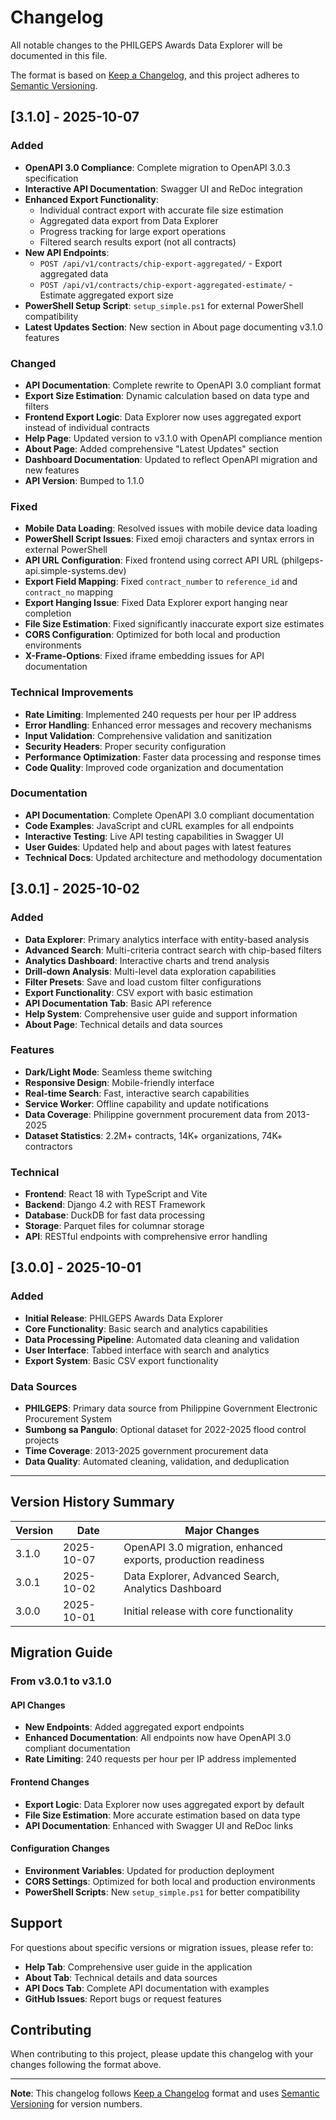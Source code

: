 # Changelog

All notable changes to the PHILGEPS Awards Data Explorer will be documented in this file.

The format is based on [Keep a Changelog](https://keepachangelog.com/en/1.0.0/),
and this project adheres to [Semantic Versioning](https://semver.org/spec/v2.0.0.html).

## [3.1.0] - 2025-10-07

### Added
- **OpenAPI 3.0 Compliance**: Complete migration to OpenAPI 3.0.3 specification
- **Interactive API Documentation**: Swagger UI and ReDoc integration
- **Enhanced Export Functionality**: 
  - Individual contract export with accurate file size estimation
  - Aggregated data export from Data Explorer
  - Progress tracking for large export operations
  - Filtered search results export (not all contracts)
- **New API Endpoints**:
  - `POST /api/v1/contracts/chip-export-aggregated/` - Export aggregated data
  - `POST /api/v1/contracts/chip-export-aggregated-estimate/` - Estimate aggregated export size
- **PowerShell Setup Script**: `setup_simple.ps1` for external PowerShell compatibility
- **Latest Updates Section**: New section in About page documenting v3.1.0 features

### Changed
- **API Documentation**: Complete rewrite to OpenAPI 3.0 compliant format
- **Export Size Estimation**: Dynamic calculation based on data type and filters
- **Frontend Export Logic**: Data Explorer now uses aggregated export instead of individual contracts
- **Help Page**: Updated version to v3.1.0 with OpenAPI compliance mention
- **About Page**: Added comprehensive "Latest Updates" section
- **Dashboard Documentation**: Updated to reflect OpenAPI migration and new features
- **API Version**: Bumped to 1.1.0

### Fixed
- **Mobile Data Loading**: Resolved issues with mobile device data loading
- **PowerShell Script Issues**: Fixed emoji characters and syntax errors in external PowerShell
- **API URL Configuration**: Fixed frontend using correct API URL (philgeps-api.simple-systems.dev)
- **Export Field Mapping**: Fixed `contract_number` to `reference_id` and `contract_no` mapping
- **Export Hanging Issue**: Fixed Data Explorer export hanging near completion
- **File Size Estimation**: Fixed significantly inaccurate export size estimates
- **CORS Configuration**: Optimized for both local and production environments
- **X-Frame-Options**: Fixed iframe embedding issues for API documentation

### Technical Improvements
- **Rate Limiting**: Implemented 240 requests per hour per IP address
- **Error Handling**: Enhanced error messages and recovery mechanisms
- **Input Validation**: Comprehensive validation and sanitization
- **Security Headers**: Proper security configuration
- **Performance Optimization**: Faster data processing and response times
- **Code Quality**: Improved code organization and documentation

### Documentation
- **API Documentation**: Complete OpenAPI 3.0 compliant documentation
- **Code Examples**: JavaScript and cURL examples for all endpoints
- **Interactive Testing**: Live API testing capabilities in Swagger UI
- **User Guides**: Updated help and about pages with latest features
- **Technical Docs**: Updated architecture and methodology documentation

## [3.0.1] - 2025-10-02

### Added
- **Data Explorer**: Primary analytics interface with entity-based analysis
- **Advanced Search**: Multi-criteria contract search with chip-based filters
- **Analytics Dashboard**: Interactive charts and trend analysis
- **Drill-down Analysis**: Multi-level data exploration capabilities
- **Filter Presets**: Save and load custom filter configurations
- **Export Functionality**: CSV export with basic estimation
- **API Documentation Tab**: Basic API reference
- **Help System**: Comprehensive user guide and support information
- **About Page**: Technical details and data sources

### Features
- **Dark/Light Mode**: Seamless theme switching
- **Responsive Design**: Mobile-friendly interface
- **Real-time Search**: Fast, interactive search capabilities
- **Service Worker**: Offline capability and update notifications
- **Data Coverage**: Philippine government procurement data from 2013-2025
- **Dataset Statistics**: 2.2M+ contracts, 14K+ organizations, 74K+ contractors

### Technical
- **Frontend**: React 18 with TypeScript and Vite
- **Backend**: Django 4.2 with REST Framework
- **Database**: DuckDB for fast data processing
- **Storage**: Parquet files for columnar storage
- **API**: RESTful endpoints with comprehensive error handling

## [3.0.0] - 2025-10-01

### Added
- **Initial Release**: PHILGEPS Awards Data Explorer
- **Core Functionality**: Basic search and analytics capabilities
- **Data Processing Pipeline**: Automated data cleaning and validation
- **User Interface**: Tabbed interface with search and analytics
- **Export System**: Basic CSV export functionality

### Data Sources
- **PHILGEPS**: Primary data source from Philippine Government Electronic Procurement System
- **Sumbong sa Pangulo**: Optional dataset for 2022-2025 flood control projects
- **Time Coverage**: 2013-2025 government procurement data
- **Data Quality**: Automated cleaning, validation, and deduplication

---

## Version History Summary

| Version | Date | Major Changes |
|---------|------|---------------|
| 3.1.0 | 2025-10-07 | OpenAPI 3.0 migration, enhanced exports, production readiness |
| 3.0.1 | 2025-10-02 | Data Explorer, Advanced Search, Analytics Dashboard |
| 3.0.0 | 2025-10-01 | Initial release with core functionality |

## Migration Guide

### From v3.0.1 to v3.1.0

#### API Changes
- **New Endpoints**: Added aggregated export endpoints
- **Enhanced Documentation**: All endpoints now have OpenAPI 3.0 compliant documentation
- **Rate Limiting**: 240 requests per hour per IP address implemented

#### Frontend Changes
- **Export Logic**: Data Explorer now uses aggregated export by default
- **File Size Estimation**: More accurate estimation based on data type
- **API Documentation**: Enhanced with Swagger UI and ReDoc links

#### Configuration Changes
- **Environment Variables**: Updated for production deployment
- **CORS Settings**: Optimized for both local and production environments
- **PowerShell Scripts**: New `setup_simple.ps1` for better compatibility

## Support

For questions about specific versions or migration issues, please refer to:
- **Help Tab**: Comprehensive user guide in the application
- **About Tab**: Technical details and data sources
- **API Docs Tab**: Complete API documentation with examples
- **GitHub Issues**: Report bugs or request features

## Contributing

When contributing to this project, please update this changelog with your changes following the format above.

---

**Note**: This changelog follows [Keep a Changelog](https://keepachangelog.com/en/1.0.0/) format and uses [Semantic Versioning](https://semver.org/spec/v2.0.0.html) for version numbers.